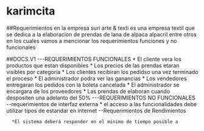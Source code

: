 # karimcita
##Requerimientos
en la empresa suri arte & texti es una empresa textil que se dedica a la elaboracion de prendas de lana de alpaca alpacril entre otros en los cuales vamos a mencionar los requerimientos funciones y no funcionales

##DOCS.V1
---REQUERIMIENTOS FUNCIONALES * El cliente vera los productos que estan disponibles * Los precios de las prendas etaran visibles por categoria * Los clientes recibiran los pedidso una vez terminado el proceso * El administrador podra ver las ganancias * Los vendedores entregaran los pedidos con la boleta cancelada * El administrador se encargara de los proveedores * Las prendas de elaboran cuando despositen una adelanto del 50% 
---REQUERIMIENTOS NO FUNCIONALES --requerimientos de interfaz externa * el acceso a las funcionalidades debe utilizar tipos de estandar en internet --Requerimientos de Rendimientos

      *El sistema deberá responder en el mínimo de tiempo posible a